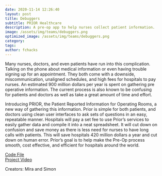 ```yaml
---
date: 2020-11-14 12:26:40
layout: post
title: Debuggers
subtitle: PRIOR Healthcare
description: A pre-op app to help nurses collect patient information.
image: /assets/img/teams/debuggers.png
optimized_image: /assets/img/teams/debuggers.png
category:
tags:
author: fchacks
---
```


Many nurses, doctors, and even patients have run into this complication. Talking on the phone about medical information or even having trouble signing up for an appointment. They both come with a downside, miscommunication, unaligned schedules, and high fees for hospitals to pay nurses. An estimated 900 million dollars per year is spent on gathering pre operative information. The current process is also known to be confusing for patients and doctors as well as take a great amount of time and effort.

Introducing PRIOR, the Patient Reported Information for Operating Rooms, a new way of gathering this information. Prior is simple for both patients, and doctors using clean user interfaces to ask sets of questions in an easy, repeatable manner. Hospitals will pay a set fee to use Prior’s services to easily gather data and compile it into a neat spreadsheet. It will cut down on confusion and save money as there is less need for nurses to have long calls with patients. This will save hospitals 420 million dollars a year and cut down on human error. Prior’s goal is to help make the Pre-Op process smooth, cost effective, and efficient for hospitals around the world.

<a href="https://www.dropbox.com/s/8ux4bsxaa64wu5c/prior2.zip?dl=0">Code File</a><br>
<a href="https://www.dropbox.com/s/k3i9rsul9380jdg/PriorDemo.mov?dl=0">Project Video</a>

Creators: Mira and Simon
